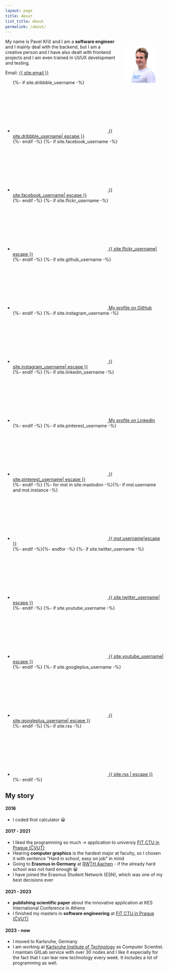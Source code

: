 ```yaml
---
layout: page
title: About
list_title: About
permalink: /about/
---
```


<img style="float: right; margin : 5%" width="20%" src="/images/Pavel_Kriz.png">

My name is Pavel Kříž and I am a **software engineer** and I mainly deal with the backend, but I am a creative person and I have also dealt with frontend projects and I am even trained in UI/UX development and testing.

Email: <a class="u-email" href="mailto:{{ site.email }}">{{ site.email }}</a>

<ul class="social-media-list">
  {%- if site.dribbble_username -%}<li><a href="https://dribbble.com/{{ site.dribbble_username| cgi_escape | escape }}"><svg class="svg-icon"><use xlink:href="{{ '/assets/minima-social-icons.svg#dribbble' | relative_url }}"></use></svg> <span class="username">{{ site.dribbble_username| escape }}</span></a></li>{%- endif -%}
  {%- if site.facebook_username -%}<li><a href="https://www.facebook.com/{{ site.facebook_username| cgi_escape | escape }}"><svg class="svg-icon"><use xlink:href="{{ '/assets/minima-social-icons.svg#facebook' | relative_url }}"></use></svg> <span class="username">{{ site.facebook_username| escape }}</span></a></li>{%- endif -%}
  {%- if site.flickr_username -%}<li><a href="https://www.flickr.com/photos/{{ site.flickr_username| cgi_escape | escape }}"><svg class="svg-icon"><use xlink:href="{{ '/assets/minima-social-icons.svg#flickr' | relative_url }}"></use></svg> <span class="username">{{ site.flickr_username| escape }}</span></a></li>{%- endif -%}
  {%- if site.github_username -%}<li><a href="https://github.com/{{ site.github_username| cgi_escape | escape }}"><svg class="svg-icon"><use xlink:href="{{ '/assets/minima-social-icons.svg#github' | relative_url }}"></use></svg> <span class="username">My profile on GitHub</span></a></li>{%- endif -%}
  {%- if site.instagram_username -%}<li><a href="https://instagram.com/{{ site.instagram_username| cgi_escape | escape }}"><svg class="svg-icon"><use xlink:href="{{ '/assets/minima-social-icons.svg#instagram' | relative_url }}"></use></svg> <span class="username">{{ site.instagram_username| escape }}</span></a></li>{%- endif -%}
  {%- if site.linkedin_username -%}<li><a href="https://www.linkedin.com/in/{{ site.linkedin_username| cgi_escape | escape }}"><svg class="svg-icon"><use xlink:href="{{ '/assets/minima-social-icons.svg#linkedin' | relative_url }}"></use></svg> <span class="username">My profile on LinkedIn</span></a></li>{%- endif -%}
  {%- if site.pinterest_username -%}<li><a href="https://www.pinterest.com/{{ site.pinterest_username| cgi_escape | escape }}"><svg class="svg-icon"><use xlink:href="{{ '/assets/minima-social-icons.svg#pinterest' | relative_url }}"></use></svg> <span class="username">{{ site.pinterest_username| escape }}</span></a></li>{%- endif -%}
  {%- for mst in site.mastodon -%}{%- if mst.username and mst.instance -%}<li><a href="https://{{ mst.instance| cgi_escape | escape}}/@{{mst.username}}"><svg class="svg-icon"><use xlink:href="{{ '/assets/minima-social-icons.svg#mastodon' | relative_url }}"></use></svg> <span class="username">{{ mst.username|escape }}</span></a></li>{%- endif -%}{%- endfor -%}
  {%- if site.twitter_username -%}<li><a href="https://www.twitter.com/{{ site.twitter_username| cgi_escape | escape }}"><svg class="svg-icon"><use xlink:href="{{ '/assets/minima-social-icons.svg#twitter' | relative_url }}"></use></svg> <span class="username">{{ site.twitter_username| escape }}</span></a></li>{%- endif -%}
  {%- if site.youtube_username -%}<li><a href="https://youtube.com/{{ site.youtube_username| cgi_escape | escape }}"><svg class="svg-icon"><use xlink:href="{{ '/assets/minima-social-icons.svg#youtube' | relative_url }}"></use></svg> <span class="username">{{ site.youtube_username| escape }}</span></a></li>{%- endif -%}
  {%- if site.googleplus_username -%}<li><a href="https://plus.google.com/{{ site.googleplus_username| escape }}"><svg class="svg-icon"><use xlink:href="{{ '/assets/minima-social-icons.svg#googleplus' | relative_url }}"></use></svg> <span class="username">{{ site.googleplus_username| escape }}</span></a></li>{%- endif -%}
  {%- if site.rss -%}<li><a href="{{ 'feed.xml' | relative_url }}"><svg class="svg-icon"><use xlink:href="{{ '/assets/minima-social-icons.svg#rss' | relative_url }}"></use></svg> <span>{{ site.rss | escape }}</span></a></li>{%- endif -%}
</ul>


## My story

#### 2016

* I coded first calculator 😀

#### 2017 - 2021

* I liked the programming so much -> application to universiy [FIT CTU in Prague (ČVUT)](https://fit.cvut.cz/en)  
* Hearing **computer graphics** is the hardest major at faculty, so I chosen it with sentence "Hard in school, easy on job" in mind
* Going to **Erasmus in Germany** at [RWTH Aachen](https://www.rwth-aachen.de) -  if the already hard school was not hard enough 😀
* I have joined the Erasmus Student Network (ESN), which was one of my best decisions ever

#### 2021 - 2023

* **publishing scientific paper** about the innovative application at KES International Conference in Athens
* I finished my masters in **software engineering** at  [FIT CTU in Prague (ČVUT)](https://fit.cvut.cz/en)  

#### 2023 - now

* I moved to Karlsruhe, Germany
* I am working at [Karlsruhe Institute of Technology](https://www.kit.edu/english/index.php) as Computer Scientist. I maintain GitLab service with over 30 nodes and I like it especially for the fact that I can lear new technology every week. It includes a lot of programming as well.


